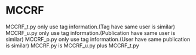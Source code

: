 # MCCRF

MCCRF_t.py only use tag information.(Tag have same user is similar)
MCCRF_u.py only use tag information.(Publication have same user is similar)
MCCRF_p.py only use tag information.(User have same publication is similar)
MCCRF.py is MCCRF_u.py plus MCCRF_t.py

